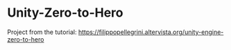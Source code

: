 # Unity-Zero-to-Hero
Project from the tutorial: https://filippopellegrini.altervista.org/unity-engine-zero-to-hero
